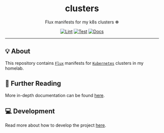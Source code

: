 <h1 align="center">clusters</h1>

<div align="center">

Flux manifests for my k8s clusters ☸️

[![Lint](https://github.com/spietras/clusters/actions/workflows/lint.yaml/badge.svg)](https://github.com/spietras/clusters/actions/workflows/lint.yaml)
[![Test](https://github.com/spietras/clusters/actions/workflows/test.yaml/badge.svg)](https://github.com/spietras/clusters/actions/workflows/test.yaml)
[![Docs](https://github.com/spietras/clusters/actions/workflows/docs.yaml/badge.svg)](https://github.com/spietras/clusters/actions/workflows/docs.yaml)

</div>

---

## 💡 About

This repository contains [`Flux`](https://fluxcd.io) manifests for
[`Kubernetes`](https://kubernetes.io) clusters in my homelab.

## 📄 Further Reading

More in-depth documentation can be found
[here](https://spietras.github.io/clusters).

## 💻 Development

Read more about how to develop the project
[here](https://github.com/spietras/clusters/blob/main/CONTRIBUTING.md).
